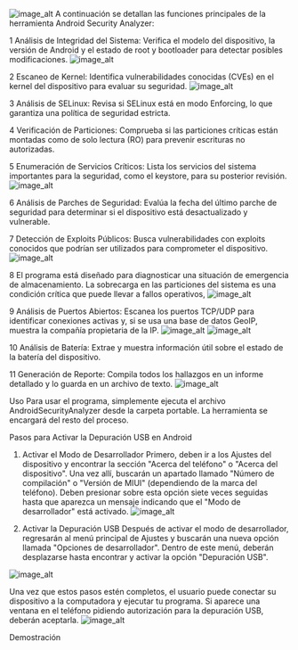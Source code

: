 ![image_alt](https://github.com/DogoTalei/AndroidSecurityAnalyzer-/blob/c9a34d45a975054fb8a6c798692abf10ac60a628/dogo.png)
A continuación se detallan las funciones principales de la herramienta Android Security Analyzer:

1 Análisis de Integridad del Sistema: Verifica el modelo del dispositivo, la versión de Android y el estado de root y bootloader para detectar posibles modificaciones.
![image_alt](https://github.com/DogoTalei/AndroidSecurityAnalyzer-/blob/e931a377efa19f52abda8dd23ad28bf3e1507289/Screenshot_91.png)

2 Escaneo de Kernel: Identifica vulnerabilidades conocidas (CVEs) en el kernel del dispositivo para evaluar su seguridad.
![image_alt](https://github.com/DogoTalei/AndroidSecurityAnalyzer-/blob/e931a377efa19f52abda8dd23ad28bf3e1507289/Screenshot_92.png)

3 Análisis de SELinux: Revisa si SELinux está en modo Enforcing, lo que garantiza una política de seguridad estricta.

4 Verificación de Particiones: Comprueba si las particiones críticas están montadas como de solo lectura (RO) para prevenir escrituras no autorizadas.

5 Enumeración de Servicios Críticos: Lista los servicios del sistema importantes para la seguridad, como el keystore, para su posterior revisión.
![image_alt](https://github.com/DogoTalei/AndroidSecurityAnalyzer-/blob/4d2e002d2a2f89235cf95cd252ace5062ac41bbb/Screenshot_93.png)

6 Análisis de Parches de Seguridad: Evalúa la fecha del último parche de seguridad para determinar si el dispositivo está desactualizado y vulnerable.

7 Detección de Exploits Públicos: Busca vulnerabilidades con exploits conocidos que podrían ser utilizados para comprometer el dispositivo.
![image_alt](https://github.com/DogoTalei/AndroidSecurityAnalyzer-/blob/4d2e002d2a2f89235cf95cd252ace5062ac41bbb/Screenshot_94.png)

8 El programa está diseñado para diagnosticar una situación de emergencia de almacenamiento. La sobrecarga en las particiones del sistema es una condición crítica que puede llevar a fallos 
operativos,
![image_alt](https://github.com/DogoTalei/AndroidSecurityAnalyzer-/blob/4d2e002d2a2f89235cf95cd252ace5062ac41bbb/Screenshot_95.png)

9 Análisis de Puertos Abiertos: Escanea los puertos TCP/UDP para identificar conexiones activas y, si se usa una base de datos GeoIP, muestra la compañía propietaria de la IP.
![image_alt](https://github.com/DogoTalei/AndroidSecurityAnalyzer-/blob/4d2e002d2a2f89235cf95cd252ace5062ac41bbb/Screenshot_96.png)
![image_alt](https://github.com/DogoTalei/AndroidSecurityAnalyzer-/blob/4d2e002d2a2f89235cf95cd252ace5062ac41bbb/Screenshot_97.png)

10 Análisis de Batería: Extrae y muestra información útil sobre el estado de la batería del dispositivo.

11 Generación de Reporte: Compila todos los hallazgos en un informe detallado y lo guarda en un archivo de texto.
![image_alt](https://github.com/DogoTalei/AndroidSecurityAnalyzer-/blob/4d2e002d2a2f89235cf95cd252ace5062ac41bbb/Screenshot_98.png)

Uso
Para usar el programa, simplemente ejecuta el archivo AndroidSecurityAnalyzer desde la carpeta portable. La herramienta se encargará del resto del proceso.

Pasos para Activar la Depuración USB en Android

1. Activar el Modo de Desarrollador
Primero, deben ir a los Ajustes del dispositivo y encontrar la sección "Acerca del teléfono" o "Acerca del dispositivo". Una vez allí, buscarán un apartado llamado "Número de compilación" o "Versión de MIUI" (dependiendo de la marca del teléfono). Deben presionar sobre esta opción siete veces seguidas hasta que aparezca un mensaje indicando que el "Modo de desarrollador" está activado.
![image_alt](https://github.com/DogoTalei/Droid_X/blob/12faac3cdb1ea156827634fa4669a2f35f3920af/como-activar-opciones-desarrollador-movil-android-1958761.png)

2. Activar la Depuración USB
Después de activar el modo de desarrollador, regresarán al menú principal de Ajustes y buscarán una nueva opción llamada "Opciones de desarrollador". Dentro de este menú, deberán desplazarse hasta encontrar y activar la opción "Depuración USB".

![image_alt](https://github.com/DogoTalei/Droid_X/blob/7ceb0c3d94e7578f5cf2559ef12f277d4efdf0b4/samsung-activar-depuracion-usb.png)

Una vez que estos pasos estén completos, el usuario puede conectar su dispositivo a la computadora y ejecutar tu programa. Si aparece una ventana en el teléfono pidiendo autorización para la depuración USB, deberán aceptarla.
                ![image_alt](https://github.com/DogoTalei/Droid_X/blob/a89e15ac14776ca1c060a73500fe51396663c5b6/450_1000.png)

Demostración 


